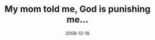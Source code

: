 ---
layout: base.njk
title : 'My mom told me, God is punishing me...' 
view_title : 'My mom told me, God is punishing me...' 
year : '2008' 
date : '2008-12-18' 
img_file : '/drawing/mymomtoldmegodispunishingme.jpg' 
html_file : 'mymomtoldmegodispunishingme' 
next_html : 'hedestroyedhisfuture.html' 
year_order : '584' 
permalink : "title/{{html_file}}.html"
---